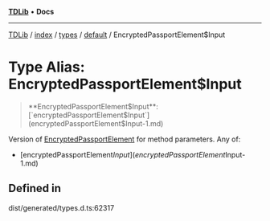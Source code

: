 [**TDLib**](../../../../../../README.md) • **Docs**

***

[TDLib](../../../../../../modules.md) / [index](../../../../../README.md) / [types](../../../README.md) / [default](../README.md) / EncryptedPassportElement$Input

# Type Alias: EncryptedPassportElement$Input

> **EncryptedPassportElement$Input**: [`encryptedPassportElement$Input`](encryptedPassportElement$Input-1.md)

Version of [EncryptedPassportElement](EncryptedPassportElement.md) for method parameters.
Any of:
- [encryptedPassportElement$Input](encryptedPassportElement$Input-1.md)

## Defined in

dist/generated/types.d.ts:62317
